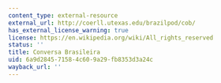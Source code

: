 ```yaml
---
content_type: external-resource
external_url: http://coerll.utexas.edu/brazilpod/cob/
has_external_license_warning: true
license: https://en.wikipedia.org/wiki/All_rights_reserved
status: ''
title: Conversa Brasileira
uid: 6a9d2845-7158-4c60-9a29-fb8353d3a24c
wayback_url: ''
---
```

